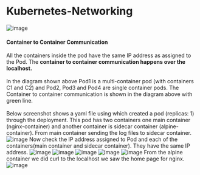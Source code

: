 # Kubernetes-Networking
![image](https://github.com/kamalmohan217/Kubernetes-Networking/assets/128888356/7887a56e-bec9-42cb-804f-638380e85b5c)
#### Container to Container Communication
All the containers inside the pod have the same IP address as assigned to the Pod. The **container to container communication happens over the localhost.** 
<br><br/>
In the diagram shown above Pod1 is a multi-container pod (with containers C1 and C2) and Pod2, Pod3 and Pod4 are single container pods. The Container to container communication is shown in the diagram above with green line.
<br><br/>
Below screenshot shows a yaml file using which created a pod (replicas: 1) through the deployment. This pod has two containers one main container (nginx-container) and another container is sidecar container (alpine-container). From main container sending the log files to sidecar container. 
![image](https://github.com/kamalmohan217/Kubernetes-Networking/assets/128888356/1f3c7ace-f6c6-4f75-b9db-ffeedae21a07)
Now check the IP address assigned to Pod and each of the containers(main container and sidecar container). They have the same IP address.
![image](https://github.com/kamalmohan217/Kubernetes-Networking/assets/128888356/07072ff4-bd3f-4a81-95b4-f168d033373f)
![image](https://github.com/kamalmohan217/Kubernetes-Networking/assets/128888356/548a1d92-a42e-4104-8a50-eb8a40567141)
![image](https://github.com/kamalmohan217/Kubernetes-Networking/assets/128888356/f4eb26f4-7bae-46e7-8e41-b889dd39d8e6)
![image](https://github.com/kamalmohan217/Kubernetes-Networking/assets/128888356/00311ec8-e3fa-488a-9692-cb782d2c82fa)
![image](https://github.com/kamalmohan217/Kubernetes-Networking/assets/128888356/136bd1af-8ec8-4350-b3f0-8ec0aa1fa985)
From the alpine container we did curl to the localhost we saw the home page for nginx.
![image](https://github.com/kamalmohan217/Kubernetes-Networking/assets/128888356/8027c8f4-8e6a-4659-a132-471387f51822)
